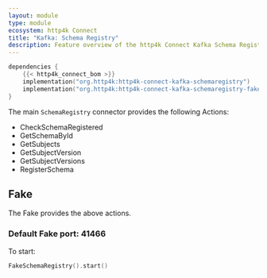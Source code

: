 ```yaml
---
layout: module
type: module
ecosystem: http4k Connect
title: "Kafka: Schema Registry"
description: Feature overview of the http4k Connect Kafka Schema Registry modules
---
```


```kotlin
dependencies {
    {{< http4k_connect_bom >}}
    implementation("org.http4k:http4k-connect-kafka-schemaregistry")
    implementation("org.http4k:http4k-connect-kafka-schemaregistry-fake")
}
```

The main `SchemaRegistry` connector provides the following Actions:

- CheckSchemaRegistered
- GetSchemaById
- GetSubjects
- GetSubjectVersion
- GetSubjectVersions
- RegisterSchema

## Fake
The Fake provides the above actions.

### Default Fake port: 41466
To start:

```kotlin
FakeSchemaRegistry().start()
```
